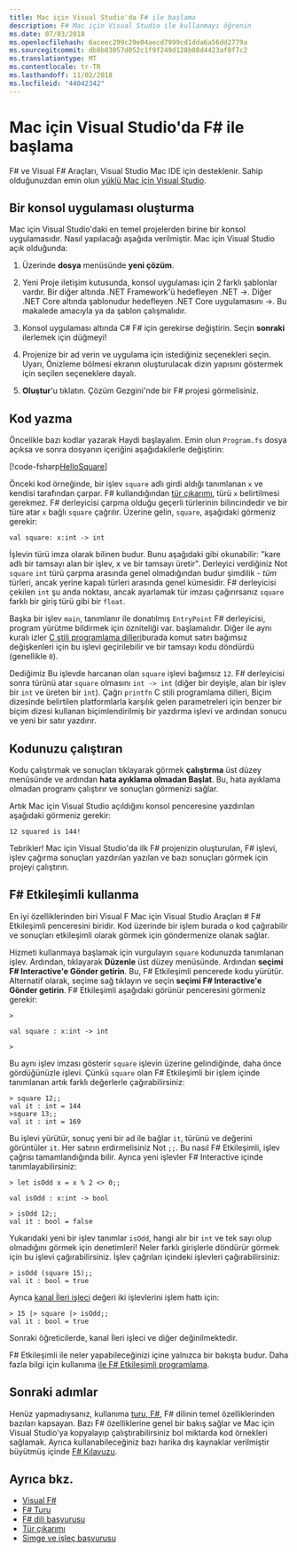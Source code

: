 ```yaml
---
title: Mac için Visual Studio'da F# ile başlama
description: F# Mac için Visual Studio ile kullanmayı öğrenin
ms.date: 07/03/2018
ms.openlocfilehash: 6aceec299c29e04aecd7999cd1dda6a56dd2779a
ms.sourcegitcommit: db8b83057d052c1f9f249d128b08d4423af0f7c2
ms.translationtype: MT
ms.contentlocale: tr-TR
ms.lasthandoff: 11/02/2018
ms.locfileid: "44042342"
---
```

# <a name="get-started-with-f-in-visual-studio-for-mac"></a>Mac için Visual Studio'da F# ile başlama

F# ve Visual F# Araçları, Visual Studio Mac IDE için desteklenir. Sahip olduğunuzdan emin olun [yüklü Mac için Visual Studio](install-fsharp.md#install-f-with-visual-studio-for-mac).

## <a name="creating-a-console-application"></a>Bir konsol uygulaması oluşturma

Mac için Visual Studio'daki en temel projelerden birine bir konsol uygulamasıdır.  Nasıl yapılacağı aşağıda verilmiştir.  Mac için Visual Studio açık olduğunda:

1. Üzerinde **dosya** menüsünde **yeni çözüm**.

2.  Yeni Proje iletişim kutusunda, konsol uygulaması için 2 farklı şablonlar vardır.  Bir diğer altında .NET Framework'ü hedefleyen .NET ->.  Diğer .NET Core altında şablonudur hedefleyen .NET Core uygulamasını ->.  Bu makalede amacıyla ya da şablon çalışmalıdır.

3. Konsol uygulaması altında C# F# için gerekirse değiştirin.  Seçin **sonraki** ilerlemek için düğmeyi!  

4. Projenize bir ad verin ve uygulama için istediğiniz seçenekleri seçin.  Uyarı, Önizleme bölmesi ekranın oluşturulacak dizin yapısını göstermek için seçilen seçeneklere dayalı.  

5. **Oluştur**'u tıklatın.  Çözüm Gezgini'nde bir F# projesi görmelisiniz.

## <a name="writing-your-code"></a>Kod yazma

Öncelikle bazı kodlar yazarak Haydi başlayalım.  Emin olun `Program.fs` dosya açıksa ve sonra dosyanın içeriğini aşağıdakilerle değiştirin:

[!code-fsharp[HelloSquare](../../../samples/snippets/fsharp/getting-started/hello-square.fs)]

Önceki kod örneğinde, bir işlev `square` adlı girdi aldığı tanımlanan `x` ve kendisi tarafından çarpar.  F# kullandığından [tür çıkarımı](../language-reference/type-inference.md), türü `x` belirtilmesi gerekmez.  F# derleyicisi çarpma olduğu geçerli türlerinin bilincindedir ve bir türe atar `x` bağlı `square` çağrılır.  Üzerine gelin, `square`, aşağıdaki görmeniz gerekir:

```
val square: x:int -> int
```

İşlevin türü imza olarak bilinen budur.  Bunu aşağıdaki gibi okunabilir: "kare adlı bir tamsayı alan bir işlev, x ve bir tamsayı üretir".  Derleyici verdiğiniz Not `square` `int` türü çarpma arasında genel olmadığından budur şimdilik - *tüm* türleri, ancak yerine kapalı türleri arasında genel kümesidir.  F# derleyicisi çekilen `int` şu anda noktası, ancak ayarlamak tür imzası çağırırsanız `square` farklı bir giriş türü gibi bir `float`.

Başka bir işlev `main`, tanımlanır ile donatılmış `EntryPoint` F# derleyicisi, program yürütme bildirmek için özniteliği var. başlamalıdır.  Diğer ile aynı kuralı izler [C stili programlama dilleri](https://en.wikipedia.org/wiki/Entry_point#C_and_C.2B.2B)burada komut satırı bağımsız değişkenleri için bu işlevi geçirilebilir ve bir tamsayı kodu döndürdü (genellikle `0`).

Dediğimiz Bu işlevde harcanan olan `square` işlevi bağımsız `12`.  F# derleyicisi sonra türünü atar `square` olmasını `int -> int` (diğer bir deyişle, alan bir işlev bir `int` ve üreten bir `int`).  Çağrı `printfn` C stili programlama dilleri, Biçim dizesinde belirtilen platformlarla karşılık gelen parametreleri için benzer bir biçim dizesi kullanan biçimlendirilmiş bir yazdırma işlevi ve ardından sonucu ve yeni bir satır yazdırır.

## <a name="running-your-code"></a>Kodunuzu çalıştıran

Kodu çalıştırmak ve sonuçları tıklayarak görmek **çalıştırma** üst düzey menüsünde ve ardından **hata ayıklama olmadan Başlat**.  Bu, hata ayıklama olmadan programı çalıştırır ve sonuçları görmenizi sağlar.

Artık Mac için Visual Studio açıldığını konsol penceresine yazdırılan aşağıdaki görmeniz gerekir:

```
12 squared is 144!
```

Tebrikler!  Mac için Visual Studio'da ilk F# projenizin oluşturulan, F# işlevi, işlev çağırma sonuçları yazdırılan yazılan ve bazı sonuçları görmek için projeyi çalıştırın.

## <a name="using-f-interactive"></a>F# Etkileşimli kullanma

En iyi özelliklerinden biri Visual F Mac için Visual Studio Araçları # F# Etkileşimli penceresini biridir.  Kod üzerinde bir işlem burada o kod çağırabilir ve sonuçları etkileşimli olarak görmek için göndermenize olanak sağlar.

Hizmeti kullanmaya başlamak için vurgulayın `square` kodunuzda tanımlanan işlev.  Ardından, tıklayarak **Düzenle** üst düzey menüsünde.  Ardından **seçimi F# Interactive'e Gönder getirin**.  Bu, F# Etkileşimli pencerede kodu yürütür.  Alternatif olarak, seçime sağ tıklayın ve seçin **seçimi F# Interactive'e Gönder getirin**.  F# Etkileşimli aşağıdaki görünür penceresini görmeniz gerekir:

```
>

val square : x:int -> int

>
```

Bu aynı işlev imzası gösterir `square` işlevin üzerine gelindiğinde, daha önce gördüğünüzle işlevi.  Çünkü `square` olan F# Etkileşimli bir işlem içinde tanımlanan artık farklı değerlerle çağırabilirsiniz:

```
> square 12;;
val it : int = 144
>square 13;;
val it : int = 169
```

Bu işlevi yürütür, sonuç yeni bir ad ile bağlar `it`, türünü ve değerini görüntüler `it`.  Her satırın erdirmelisiniz Not `;;`.  Bu nasıl F# Etkileşimli, işlev çağrısı tamamlandığında bilir.  Ayrıca yeni işlevler F# Interactive içinde tanımlayabilirsiniz:

```
> let isOdd x = x % 2 <> 0;;

val isOdd : x:int -> bool

> isOdd 12;;
val it : bool = false
```

Yukarıdaki yeni bir işlev tanımlar `isOdd`, hangi alır bir `int` ve tek sayı olup olmadığını görmek için denetimleri!  Neler farklı girişlerle döndürür görmek için bu işlevi çağırabilirsiniz.  İşlev çağrıları içindeki işlevleri çağırabilirsiniz:

```
> isOdd (square 15);;
val it : bool = true
```

Ayrıca [kanal İleri işleci](../language-reference/symbol-and-operator-reference/index.md) değeri iki işlevlerini işlem hattı için:

```
> 15 |> square |> isOdd;;
val it : bool = true
```

Sonraki öğreticilerde, kanal İleri işleci ve diğer değinilmektedir.

F# Etkileşimli ile neler yapabileceğinizi içine yalnızca bir bakışta budur.  Daha fazla bilgi için kullanıma [ile F# Etkileşimli programlama](../tutorials/fsharp-interactive/index.md).

## <a name="next-steps"></a>Sonraki adımlar

Henüz yapmadıysanız, kullanıma [turu, F#](../tour.md), F# dilinin temel özelliklerinden bazıları kapsayan.  Bazı F# özelliklerine genel bir bakış sağlar ve Mac için Visual Studio'ya kopyalayıp çalıştırabilirsiniz bol miktarda kod örnekleri sağlamak.  Ayrıca kullanabileceğiniz bazı harika dış kaynaklar verilmiştir büyütmüş içinde [F# Kılavuzu](../index.md).

## <a name="see-also"></a>Ayrıca bkz.

- [Visual F#](../index.md)  
- [F# Turu](../tour.md)  
- [F# dili başvurusu](../language-reference/index.md)  
- [Tür çıkarımı](../language-reference/type-inference.md)  
- [Simge ve işleç başvurusu](../language-reference/symbol-and-operator-reference/index.md)  

